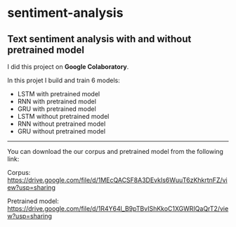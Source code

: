 # sentiment-analysis
## Text sentiment analysis with and without pretrained model
I did this project on **Google Colaboratory**.

In this projet I build and train 6 models:

  - LSTM with pretrained model
  - RNN with pretrained model
  - GRU with pretrained model
  - LSTM without pretrained model
  - RNN without pretrained model
  - GRU without pretrained model

***
You can download the our corpus and pretrained model from the following link:

Corpus: https://drive.google.com/file/d/1MEcQACSF8A3DEvkIs6WuuT6zKhkrtnFZ/view?usp=sharing

Pretrained model: https://drive.google.com/file/d/1R4Y64l_B9pTBvIShKkoC1XGWRIQaQrT2/view?usp=sharing
